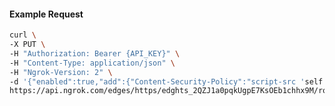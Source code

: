 <!-- Generated by nd gen api-examples. DO NOT EDIT. -->
#### Example Request
```bash
curl \
-X PUT \
-H "Authorization: Bearer {API_KEY}" \
-H "Content-Type: application/json" \
-H "Ngrok-Version: 2" \
-d '{"enabled":true,"add":{"Content-Security-Policy":"script-src 'self'","X-Frame-Options":"DENY"}}' \
https://api.ngrok.com/edges/https/edghts_2QZJ1a0pqkUgpE7KsOEb1chhx9M/routes/edghtsrt_2QZJ1baGly2vtBuyaSLeQT6gUqU/response_headers
